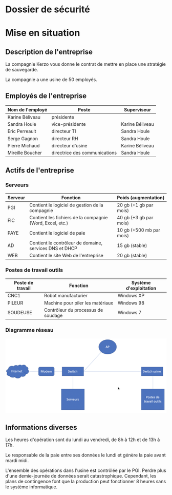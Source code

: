 # Dossier de sécurité

# Mise en situation

## Description de l'entreprise

La compagnie Kerzo vous donne le contrat de mettre en place une stratégie de sauvegarde.

La compagnie a une usine de 50 employés.

## Employés de l'entreprise

| Nom de l'employé | Poste                         | Superviseur     |
| ---------------- | ----------------------------- | --------------- |
| Karine Béliveau  | présidente                    |
| Sandra Houle     | vice-présidente               | Karine Béliveau |
| Eric Perreault   | directeur TI                  | Sandra Houle    |
| Serge Gagnon     | directeur RH                  | Sandra Houle    |
| Pierre Michaud   | directeur d'usine             | Karine Béliveau |
| Mireille Boucher | directrice des communications | Sandra Houle    |

## Actifs de l'entreprise

### Serveurs

| Serveur | Fonction                                                  | Poids (augmentation)     |
| ------- | --------------------------------------------------------- | ------------------------ |
| PGI     | Contient le logiciel de gestion de la compagnie           | 20 gb (+1 gb par mois)   |
| FIC     | Contient les fichiers de la compagnie (Word, Excel, etc.) | 40 gb (+3 gb par mois)   |
| PAYE    | Contient le logiciel de paie                              | 10 gb (+500 mb par mois) |
| AD      | Contient le contrôleur de domaine, services DNS et DHCP   | 15 gb (stable)           |
| WEB     | Contient le site Web de l'entreprise                      | 20 gb (stable)           |

### Postes de travail outils

| Poste de travail | Fonction                           | Système d'exploitation |
| ---------------- | ---------------------------------- | ---------------------- |
| CNC1             | Robot manufacturier                | Windows XP             |
| PILEUR           | Machine pour piler les matériaux   | Windows 98             |
| SOUDEUSE         | Contrôleur du processus de soudage | Windows 7              |

### Diagramme réseau

![DS-Diagramme-reseau](../images/2020/06/ds-diagramme-reseau.png)

## Informations diverses

Les heures d'opération sont du lundi au vendredi, de 8h à 12h et de 13h à 17h.

Le responsable de la paie entre ses données le lundi et génère la paie avant mardi midi.

L'ensemble des opérations dans l'usine est contrôlée par le PGI. Perdre plus d'une demie-journée de données serait catastrophique. Cependant, les plans de contingence font que la production peut fonctionner 8 heures sans le système informatique.
